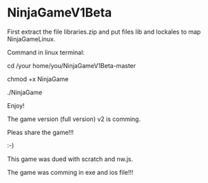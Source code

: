 # NinjaGameV1Beta



First extract the file libraries.zip and put files lib and lockales to map NinjaGameLinux.

Command in linux terminal:                                        
                                                                  
cd /your home/you/NinjaGameV1Beta-master         
                                                                  
chmod +x NinjaGame                                                
                                                                  
./NinjaGame                                                       
                                                                  


Enjoy!

The game version (full version) v2 is comming.

Pleas share the game!!!

:-)

This game was dued with scratch and nw.js.

The game was comming in exe and ios file!!!
